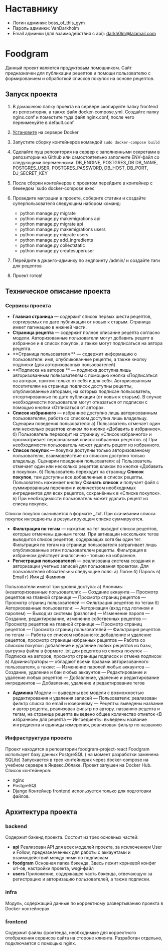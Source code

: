 # Наставнику
- Логин админки: boss_of_this_gym
- Пароль админки: VanDarkholm
- Email админки (для взаимодействия с api): darkh0lm@lalamail.com


# Foodgram
Данный проект является продуктовым помощником. Сайт предназначен для публикации рецептов и помощи пользователю с формированием и обработкой списков покупок на основе рецептов.

## Запуск проекта
1. В домашнюю папку проекта на сервере скопируйте папку frontend из репозитория, а также файл docker-compose.yml. Создайте папку nginx.conf и поместите туда файл nginx.conf, после чего переименуйте в default.conf
2. [Установите](https://docs.docker.com/engine/install/ubuntu/) на сервере Docker
3. Запустите сборку контейнеров командой `sudo docker-compose build`
4. Сделайте пуш репозитория на сервер с заполненными секретами в репозитории на Github или самостоятельно заполните ENV-файл со следующими переменными: DB_ENGINE, POSTGRES_DB DB_NAME, POSTGRES_USER, POSTGRES_PASSWORD, DB_HOST, DB_PORT, DJ_SECRET_KEY
5. После сборки контейнеров с проектом перейдите в контейнер с бекендом `sudo docker-compose exec 
6. Проведите миграции в проекте, соберите статики и создайте суперпользователя следующим набором команд:

   - python manage.py migrate
   - python manage.py makemigrations api
   - python manage.py migrate api
   - python manage.py makemigrations users
   - python manage.py migrate users
   - python manage.py add_ingredients
   - python manage.py collectstatic
   - python manage.py createsuperuser

7. Перейдите в джанго-админку по эндпоинту /admin/ и создайте тэги для рецептов
8. Проект готов!

## Техническое описание проекта

### Сервисы проекта

 - **Главная страница** — содержит список первых шести рецептов, сортируемых по дате публикации от новых к старым. Страница имеет пагинацию в нижней части.
- **Страница рецепта** — содержит полное описание рецепта согласно модели. Авторизованные пользователи могут добавить рецепт в избранное и в список покупок, а также могут подписаться на автора рецепта.
- **Страница пользователя ** — содержит информацию о пользователе: имя, опубликованные рецепты, а также кнопку подписки (для авторизованных пользователей)
- **Подписка на авторов ** — подписка доступна лишь авторизованным пользователям с помощью кнопка «Подписаться на автора», притом только от себя и для себя. Авторизованным посетителям на странице подписок доступны рецепты, опубликованные авторами, на которых подписан пользователь, отсортированные по дате публикации (от новых к старым). В случае необходимости пользователи могут отказаться от подписки с помощью кнопки «Отписаться от автора».
- **Список избранного** — избранное доступно лишь авторизованным пользователям, работа со списком доступна лишь владельцу. Сценарии поведения пользователя:
а) Пользователь отмечает один или несколько рецептов кликом по кнопке «Добавить в избранное».
б) Пользователь переходит на страницу «Список избранного» и просматривает персональный список избранных рецептов.
в) При необходимости пользователь может удалить рецепт из избранного.
- **Список покупок** — покупки доступны только авторизованному пользователю, взаимодействие со списком доступно только владельцу.
Сценарии поведения пользователя:
а) Пользователь отмечает один или несколько рецептов кликом по кнопке «Добавить в покупки».
б) Пользователь переходит на страницу  **Список покупок**, там доступны все добавленные в список рецепты. Пользователь нажимает кнопку  **Скачать список**  и получает файл с суммированным перечнем и количеством необходимых ингредиентов для всех рецептов, сохранённых в «Списке покупок».
в) При необходимости пользователь может удалить рецепт из списка покупок.

Список покупок скачивается в формате  _.txt.
При скачивании списка покупок ингредиенты в результирующем списке суммируются.

- **Фильтрация по тегам** — нажатие на тег выводит список рецептов, которые отмечены данным тегом. При активации нескольких тегов выводится список рецептов, содержащих хотя бы один тег.
Фильтрация по тегам на странице пользователя затрагивает лишь опубликованные этим пользователем рецепты. Фильтрация в избранном действует аналогично - только на избранное.
- **Регистрация пользователей** — реализована система создания и авторизации учетных записей для пользования проектом.
Для пользователей обязательны следующие поля:
а) Логин
б) Пароль
в) Email
г) Имя
д) Фамилия

Пользователи имеют три уровня доступа:
а) Анонимы (неавторизованные пользователи):
— Создание аккаунта
— Просмотр рецептов на главной странице
— Просмотр страниц рецептов
— Просмотр страниц пользователей
— Фильтрация рецептов по тегам
б) Авторизованные пользователи:
— Авторизация (вход под логином и паролем)
— Выход из системы (разлогин)
— Изменение пароля
— Создание, редактирование, изменение собственных рецептов
— Просмотр рецептов на главной странице
— Просмотр страниц рецептов
— Просмотр страниц пользователей
— Фильтрация рецептов по тегам
— Работа со списком избранного: добавление и удаление рецептов, просмотр страницы избранных рецептов
— Работа со списком покупок: добавление и удаление любых рецептов из базы, выгрузка файла в формате .txt для рецептов из списка покупок
— Подписка на авторов, просмотр страницы подписок и отмена подписок
в) Администраторы — обладают всеми правами авторизованного пользователя, а также:
— Изменение паролей любых аккаунтов
— Создание, удаление и бан любых аккаунтов
— Редактирование и удаление любых рецептов
— Добавление, удаление и редактирование ингредиентов
— Добавление, удаление и редактирование тегов

- **Админка**
Модели — выведены все модели с возможностью редактирования и удаления записей
— Пользователи: реализован фильтр списка по email и юзернейму
— Рецепты: выведены название и автор рецепта, реализован фильтр по автору. названию рецепта и тегам, на странице рецепта выведено общее количество отметок «В избранное» для рецепта
— Ингредиенты: выведены название ингредиента и единицы измерения, реализован фильтр по названию

### Инфраструктура проекта
Проект находится в репозитории foodgram-project-react
Foodgram использует базу данных PostgreSQL ( на момент разработки заменена SQLite)
Запускается в трех контейнерах через docker-compose на учебном сервере в Яндекс.Облаке.
Проект запушен на Docker Hub.
Список контейнеров:
- nginx
- PostgreSQL
- Django
Контейнер frontend используется только для подготовки файлов.

## Архитектура проекта

### backend
Содержит бэкенд проекта. Состоит из трех основных частей:
- **api**
Реализован API для всех моделей проекта, за исключением User и Follow, предназначенных для работы с аккаунтами и взаимодействий между ними по подпискам
- **foodgram**
Основная папка бэкенда. Здесь лежит корневой конфиг url-ов, настройки проекта, wsgi-файл
- **users**
Приложение, содержащее часть бэкенда, отвечающую за регистрацию и авторизацию пользователей, а также подписки.
### infra
Модуль, содержащий данные по корректному развертыванию проекта в Docker-контейнерах
### frontend
Содержит файлы фронтенда, необходимые для корректного отображения сервисов сайта на стороне клиента. Разработан отдельно, подключается с помощью nginx.
